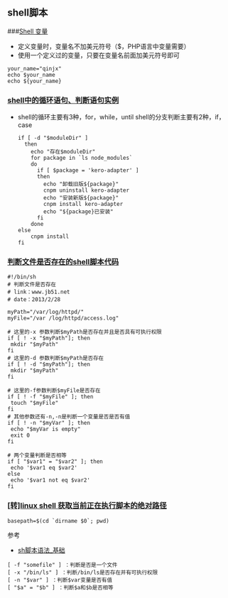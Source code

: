 ## shell脚本

###[Shell 变量](http://www.runoob.com/linux/linux-shell-variable.html)
* 定义变量时，变量名不加美元符号（$，PHP语言中变量需要）
* 使用一个定义过的变量，只要在变量名前面加美元符号即可


```
your_name="qinjx"
echo $your_name
echo ${your_name}
```



### [shell中的循环语句、判断语句实例](http://www.jb51.net/article/52893.htm)

* shell的循环主要有3种，for，while，until
  shell的分支判断主要有2种，if，case

  ```
  if [ -d "$moduleDir" ]
    then
      echo "存在$moduleDir"
      for package in `ls node_modules`
      do
        if [ $package = 'kero-adapter' ]
        then
          echo "卸载旧版${package}"
          cnpm uninstall kero-adapter
          echo "安装新版${package}"
          cnpm install kero-adapter
          echo "${package}已安装"
        fi
      done
  else
      cnpm install
  fi
  ```



### [判断文件是否存在的shell脚本代码](http://www.jb51.net/article/34330.htm)

```
#!/bin/sh
# 判断文件是否存在
# link：www.jb51.net
# date：2013/2/28

myPath="/var/log/httpd/"
myFile="/var /log/httpd/access.log"

# 这里的-x 参数判断$myPath是否存在并且是否具有可执行权限
if [ ! -x "$myPath"]; then
 mkdir "$myPath"
fi
# 这里的-d 参数判断$myPath是否存在
if [ ! -d "$myPath"]; then
 mkdir "$myPath"
fi

# 这里的-f参数判断$myFile是否存在
if [ ! -f "$myFile" ]; then
 touch "$myFile"
fi
# 其他参数还有-n,-n是判断一个变量是否是否有值
if [ ! -n "$myVar" ]; then
 echo "$myVar is empty"
 exit 0
fi

# 两个变量判断是否相等
if [ "$var1" = "$var2" ]; then
 echo '$var1 eq $var2'
else
 echo '$var1 not eq $var2'
fi
```



### [[转\]linux shell 获取当前正在执行脚本的绝对路径](http://www.cnblogs.com/FlyFive/p/3640267.html)

```
basepath=$(cd `dirname $0`; pwd)
```






参考

* [sh脚本语法_基础](http://blog.csdn.net/missshirly/article/details/7496809)

```
[ -f "somefile" ] ：判断是否是一个文件
[ -x "/bin/ls" ] ：判断/bin/ls是否存在并有可执行权限
[ -n "$var" ] ：判断$var变量是否有值
[ "$a" = "$b" ] ：判断$a和$b是否相等
```

